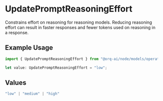 # UpdatePromptReasoningEffort

Constrains effort on reasoning for reasoning models. Reducing reasoning effort can result in faster responses and fewer tokens used on reasoning in a response.

## Example Usage

```typescript
import { UpdatePromptReasoningEffort } from "@orq-ai/node/models/operations";

let value: UpdatePromptReasoningEffort = "low";
```

## Values

```typescript
"low" | "medium" | "high"
```